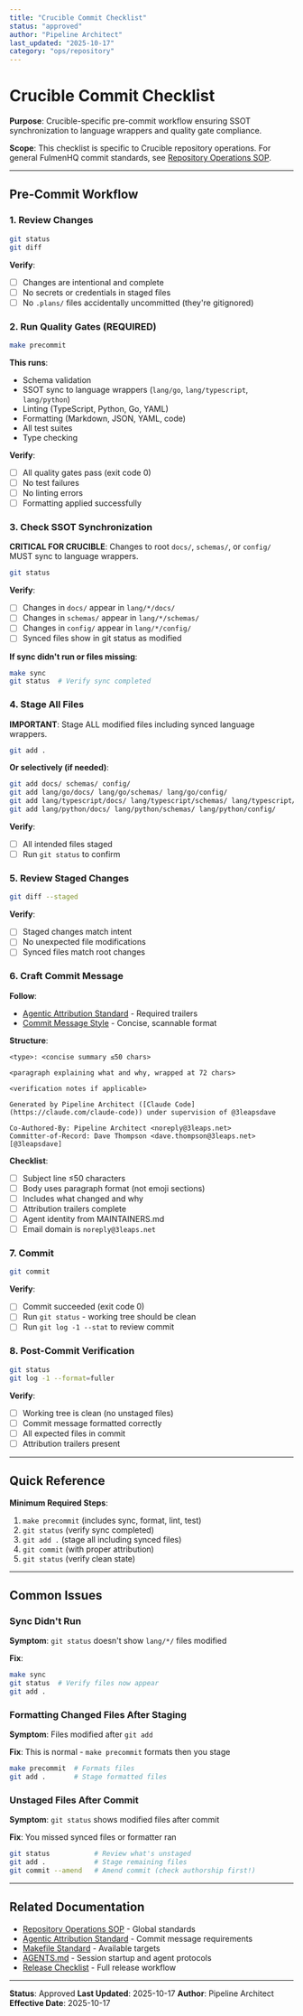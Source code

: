 ```yaml
---
title: "Crucible Commit Checklist"
status: "approved"
author: "Pipeline Architect"
last_updated: "2025-10-17"
category: "ops/repository"
---
```


# Crucible Commit Checklist

**Purpose**: Crucible-specific pre-commit workflow ensuring SSOT synchronization to language wrappers and quality gate compliance.

**Scope**: This checklist is specific to Crucible repository operations. For general FulmenHQ commit standards, see [Repository Operations SOP](../../sop/repository-operations-sop.md).

---

## Pre-Commit Workflow

### 1. Review Changes

```bash
git status
git diff
```

**Verify**:

- [ ] Changes are intentional and complete
- [ ] No secrets or credentials in staged files
- [ ] No `.plans/` files accidentally uncommitted (they're gitignored)

### 2. Run Quality Gates (REQUIRED)

```bash
make precommit
```

**This runs**:

- Schema validation
- SSOT sync to language wrappers (`lang/go`, `lang/typescript`, `lang/python`)
- Linting (TypeScript, Python, Go, YAML)
- Formatting (Markdown, JSON, YAML, code)
- All test suites
- Type checking

**Verify**:

- [ ] All quality gates pass (exit code 0)
- [ ] No test failures
- [ ] No linting errors
- [ ] Formatting applied successfully

### 3. Check SSOT Synchronization

**CRITICAL FOR CRUCIBLE**: Changes to root `docs/`, `schemas/`, or `config/` MUST sync to language wrappers.

```bash
git status
```

**Verify**:

- [ ] Changes in `docs/` appear in `lang/*/docs/`
- [ ] Changes in `schemas/` appear in `lang/*/schemas/`
- [ ] Changes in `config/` appear in `lang/*/config/`
- [ ] Synced files show in git status as modified

**If sync didn't run or files missing**:

```bash
make sync
git status  # Verify sync completed
```

### 4. Stage All Files

**IMPORTANT**: Stage ALL modified files including synced language wrappers.

```bash
git add .
```

**Or selectively (if needed)**:

```bash
git add docs/ schemas/ config/
git add lang/go/docs/ lang/go/schemas/ lang/go/config/
git add lang/typescript/docs/ lang/typescript/schemas/ lang/typescript/config/
git add lang/python/docs/ lang/python/schemas/ lang/python/config/
```

**Verify**:

- [ ] All intended files staged
- [ ] Run `git status` to confirm

### 5. Review Staged Changes

```bash
git diff --staged
```

**Verify**:

- [ ] Staged changes match intent
- [ ] No unexpected file modifications
- [ ] Synced files match root changes

### 6. Craft Commit Message

**Follow**:

- [Agentic Attribution Standard](../../standards/agentic-attribution.md) - Required trailers
- [Commit Message Style](../../sop/repository-operations-sop.md#commit-message-style) - Concise, scannable format

**Structure**:

```
<type>: <concise summary ≤50 chars>

<paragraph explaining what and why, wrapped at 72 chars>

<verification notes if applicable>

Generated by Pipeline Architect ([Claude Code](https://claude.com/claude-code)) under supervision of @3leapsdave

Co-Authored-By: Pipeline Architect <noreply@3leaps.net>
Committer-of-Record: Dave Thompson <dave.thompson@3leaps.net> [@3leapsdave]
```

**Checklist**:

- [ ] Subject line ≤50 characters
- [ ] Body uses paragraph format (not emoji sections)
- [ ] Includes what changed and why
- [ ] Attribution trailers complete
- [ ] Agent identity from MAINTAINERS.md
- [ ] Email domain is `noreply@3leaps.net`

### 7. Commit

```bash
git commit
```

**Verify**:

- [ ] Commit succeeded (exit code 0)
- [ ] Run `git status` - working tree should be clean
- [ ] Run `git log -1 --stat` to review commit

### 8. Post-Commit Verification

```bash
git status
git log -1 --format=fuller
```

**Verify**:

- [ ] Working tree is clean (no unstaged files)
- [ ] Commit message formatted correctly
- [ ] All expected files in commit
- [ ] Attribution trailers present

---

## Quick Reference

**Minimum Required Steps**:

1. `make precommit` (includes sync, format, lint, test)
2. `git status` (verify sync completed)
3. `git add .` (stage all including synced files)
4. `git commit` (with proper attribution)
5. `git status` (verify clean state)

---

## Common Issues

### Sync Didn't Run

**Symptom**: `git status` doesn't show `lang/*/` files modified

**Fix**:

```bash
make sync
git status  # Verify files now appear
git add .
```

### Formatting Changed Files After Staging

**Symptom**: Files modified after `git add`

**Fix**: This is normal - `make precommit` formats then you stage

```bash
make precommit  # Formats files
git add .       # Stage formatted files
```

### Unstaged Files After Commit

**Symptom**: `git status` shows modified files after commit

**Fix**: You missed synced files or formatter ran

```bash
git status           # Review what's unstaged
git add .            # Stage remaining files
git commit --amend   # Amend commit (check authorship first!)
```

---

## Related Documentation

- [Repository Operations SOP](../../sop/repository-operations-sop.md) - Global standards
- [Agentic Attribution Standard](../../standards/agentic-attribution.md) - Commit message requirements
- [Makefile Standard](../../standards/makefile-standard.md) - Available targets
- [AGENTS.md](../../../AGENTS.md) - Session startup and agent protocols
- [Release Checklist](./release-checklist.md) - Full release workflow

---

**Status**: Approved
**Last Updated**: 2025-10-17
**Author**: Pipeline Architect
**Effective Date**: 2025-10-17
